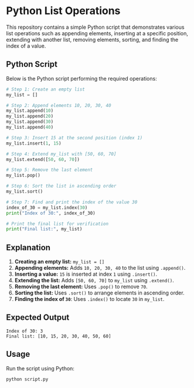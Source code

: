 # Python List Operations

This repository contains a simple Python script that demonstrates various list operations such as appending elements, inserting at a specific position, extending with another list, removing elements, sorting, and finding the index of a value.

## Python Script

Below is the Python script performing the required operations:

```python
# Step 1: Create an empty list
my_list = []

# Step 2: Append elements 10, 20, 30, 40
my_list.append(10)
my_list.append(20)
my_list.append(30)
my_list.append(40)

# Step 3: Insert 15 at the second position (index 1)
my_list.insert(1, 15)

# Step 4: Extend my_list with [50, 60, 70]
my_list.extend([50, 60, 70])

# Step 5: Remove the last element
my_list.pop()

# Step 6: Sort the list in ascending order
my_list.sort()

# Step 7: Find and print the index of the value 30
index_of_30 = my_list.index(30)
print("Index of 30:", index_of_30)

# Print the final list for verification
print("Final list:", my_list)
```

## Explanation

1. **Creating an empty list:** `my_list = []`
2. **Appending elements:** Adds `10, 20, 30, 40` to the list using `.append()`.
3. **Inserting a value:** `15` is inserted at index `1` using `.insert()`.
4. **Extending the list:** Adds `[50, 60, 70]` to `my_list` using `.extend()`.
5. **Removing the last element:** Uses `.pop()` to remove `70`.
6. **Sorting the list:** Uses `.sort()` to arrange elements in ascending order.
7. **Finding the index of `30`**: Uses `.index()` to locate `30` in `my_list`.

## Expected Output

```
Index of 30: 3
Final list: [10, 15, 20, 30, 40, 50, 60]
```

## Usage

Run the script using Python:

```sh
python script.py
```
